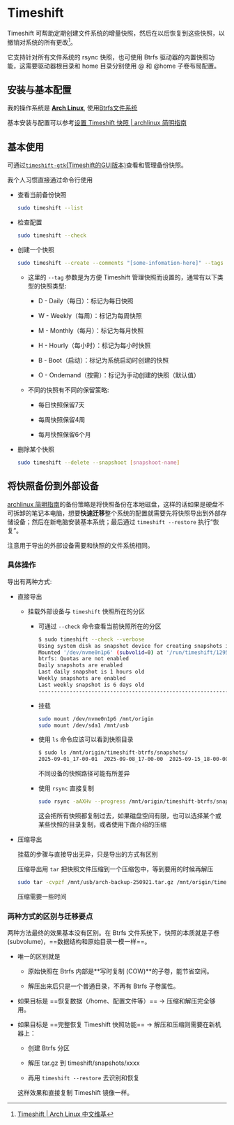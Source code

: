 # Timeshift

Timeshift 可帮助定期创建文件系统的增量快照，然后在以后恢复到这些快照，以撤销对系统的所有更改[^1]。

它支持针对所有文件系统的 rsync 快照，也可使用 Btrfs 驱动器的内置快照功能，这需要驱动器根目录和 home 目录分别使用 @ 和 @home 子卷布局配置。

## 安装与基本配置

我的操作系统是 [**Arch Linux**](../../../blog/posts/arch-linux.md), 使用[Btrfs文件系统](https://arch.icekylin.online/guide/advanced/btrfs)

基本安装与配置可以参考[设置 Timeshift 快照 | archlinux 简明指南](https://arch.icekylin.online/guide/rookie/desktop-env-and-app.html#_12-%E8%AE%BE%E7%BD%AE-timeshift-%E5%BF%AB%E7%85%A7)

## 基本使用

可通过[`timeshift-gtk`(Timeshift的GUI版本)](https://man.archlinux.org/man/timeshift-gtk.1.en)查看和管理备份快照。

我个人习惯直接通过命令行使用

- 查看当前备份快照

    ```bash
    sudo timeshift --list
    ```

- 检查配置

    ```bash
    sudo timeshift --check
    ```

- 创建一个快照

    ```bash
    sudo timeshift --create --comments "[some-infomation-here]" --tags [snapshot-tag]
    ```

    - 这里的 `--tag` 参数是为方便 Timeshift 管理快照而设置的，通常有以下类型的快照类型:

        - D - Daily（每日）：标记为每日快照

        - W - Weekly（每周）：标记为每周快照

        - M - Monthly（每月）：标记为每月快照

        - H - Hourly（每小时）：标记为每小时快照

        - B - Boot（启动）：标记为系统启动时创建的快照

        - O - Ondemand（按需）：标记为手动创建的快照（默认值）

    - 不同的快照有不同的保留策略:

        - 每日快照保留7天

        - 每周快照保留4周

        - 每月快照保留6个月

- 删除某个快照

    ```bash
    sudo timeshift --delete --snapshoot [snapshoot-name]
    ```

## 将快照备份到外部设备

[archlinux 简明指南](https://arch.icekylin.online/guide/rookie/desktop-env-and-app.html#_12-%E8%AE%BE%E7%BD%AE-timeshift-%E5%BF%AB%E7%85%A7)的备份策略是将快照备份在本地磁盘，这样的话如果是硬盘不可拆卸的笔记本电脑，想要**快速迁移**整个系统的配置就需要先将快照导出到外部存储设备；然后在新电脑安装基本系统；最后通过 `timeshift --restore` 执行“恢复”。

注意用于导出的外部设备需要和快照的文件系统相同。

### 具体操作

导出有两种方式:

- 直接导出

    - 挂载外部设备与 `timeshift` 快照所在的分区

        - 可通过 `--check` 命令查看当前快照所在的分区

            ```bash
            $ sudo timeshift --check --verbose
            Using system disk as snapshot device for creating snapshots in BTRFS mode
            Mounted '/dev/nvme0n1p6' (subvolid=0) at '/run/timeshift/1295525/backup'
            btrfs: Quotas are not enabled
            Daily snapshots are enabled
            Last daily snapshot is 1 hours old
            Weekly snapshots are enabled
            Last weekly snapshot is 6 days old
            ------------------------------------------------------------------------------
            ```
        
        - 挂载

            ```bash
            sudo mount /dev/nvme0n1p6 /mnt/origin
            sudo mount /dev/sda1 /mnt/usb
            ```

        - 使用 `ls` 命令应该可以看到快照目录

            ```bash
            $ sudo ls /mnt/origin/timeshift-btrfs/snapshots/
            2025-09-01_17-00-01  2025-09-08_17-00-00  2025-09-15_18-00-00  2025-09-17_19-00-00  2025-09-18_20-00-00  2025-09-19_20-00-00  2025-09-20_20-00-00  2025-09-21_20-00-01
            ```
            不同设备的快照路径可能有所差异

        - 使用 `rsync` 直接复制

            ```bash
            sudo rsync -aAXHv --progress /mnt/origin/timeshift-btrfs/snapshots /mnt/usb
            ```
            这会把所有快照都复制过去，如果磁盘空间有限，也可以选择某个或某些快照的目录复制，或者使用下面介绍的压缩

- 压缩导出
    
    挂载的步骤与直接导出无异，只是导出的方式有区别

    压缩导出用 `tar` 把快照文件压缩到一个压缩包中，等到要用的时候再解压

    ```bash
    sudo tar -cvpzf /mnt/usb/arch-backup-250921.tar.gz /mnt/origin/timeshift-btrfs/snapshots/2025-09-21_20-00-01
    ```

    压缩需要一些时间

### 两种方式的区别与迁移要点

两种方法最终的效果基本没有区别。在 Btrfs 文件系统下，快照的本质就是子卷 (subvolume)，==数据结构和原始目录一模一样==。

- 唯一的区别就是

    - 原始快照在 Btrfs 内部是**写时复制 (COW)**的子卷，能节省空间。

    - 解压出来后只是一个普通目录，不再有 Btrfs 子卷属性。

- 如果目标是 ==恢复数据（/home、配置文件等）== → 压缩和解压完全够用。

- 如果目标是 ==完整恢复 Timeshift 快照功能== → 解压和压缩则需要在新机器上：

    - 创建 Btrfs 分区

    - 解压 tar.gz 到 timeshift/snapshots/xxxx

    - 再用 `timeshift --restore` 去识别和恢复

    这样效果和直接复制 Timeshift 镜像一样。


[^1]: [Timeshift | Arch Linux 中文维基](https://wiki.archlinuxcn.org/wiki/Timeshift)